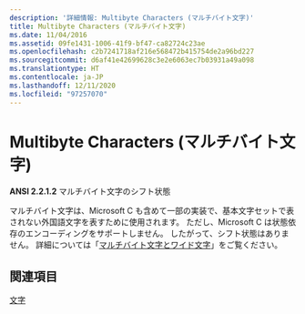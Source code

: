 ```yaml
---
description: '詳細情報: Multibyte Characters (マルチバイト文字)'
title: Multibyte Characters (マルチバイト文字)
ms.date: 11/04/2016
ms.assetid: 09fe1431-1006-41f9-bf47-ca82724c23ae
ms.openlocfilehash: c2b7241718af216e568472b415754de2a96bd227
ms.sourcegitcommit: d6af41e42699628c3e2e6063ec7b03931a49a098
ms.translationtype: HT
ms.contentlocale: ja-JP
ms.lasthandoff: 12/11/2020
ms.locfileid: "97257070"
---
```

# <a name="multibyte-characters"></a>Multibyte Characters (マルチバイト文字)

**ANSI 2.2.1.2** マルチバイト文字のシフト状態

マルチバイト文字は、Microsoft C も含めて一部の実装で、基本文字セットで表されない外国語文字を表すために使用されます。 ただし、Microsoft C は状態依存のエンコーディングをサポートしません。 したがって、シフト状態はありません。 詳細については「[マルチバイト文字とワイド文字](../c-language/multibyte-and-wide-characters.md)」をご覧ください。

## <a name="see-also"></a>関連項目

[文字](../c-language/characters.md)
